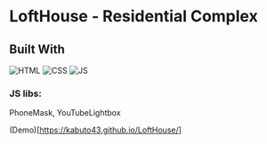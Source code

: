 # LoftHouse - Residential Complex

## Built With
![HTML](https://img.shields.io/badge/HTML5-E34F26?style=for-the-badge&logo=html5&logoColor=white)
![CSS](https://img.shields.io/badge/CSS3-1572B6?style=for-the-badge&logo=css3&logoColor=white)
![JS](https://img.shields.io/badge/JavaScript-F7DF1E?style=for-the-badge&logo=javascript&logoColor=white&color=yellow)

### JS libs: 
PhoneMask,
YouTubeLightbox

(Demo)[https://kabuto43.github.io/LoftHouse/]
